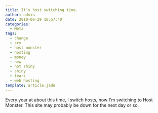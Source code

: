 ```yaml
---
title: It's host switching time.
author: admin
date: 2010-06-29 10:57:40
categories:
  - Meta
tags: 
  - change
  - cry
  - host monster
  - hosting
  - money
  - new
  - not shiny
  - shiny
  - tears
  - web hosting
template: article.jade
---
```


Every year at about this time, I switch hosts, now I'm switching to Host Monster. This site may probably be down for the next day or so.
